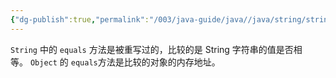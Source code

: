 ```yaml
---
{"dg-publish":true,"permalink":"/003/java-guide/java//java/string/string-equals-object-equals/","dgPassFrontmatter":true,"created":"2024-05-08T10:09:35.538+08:00","updated":"2024-06-01T10:48:06.070+08:00"}
---
```


`String` 中的 `equals` 方法是被重写过的，比较的是 String 字符串的值是否相等。 `Object` 的 `equals`方法是比较的对象的内存地址。